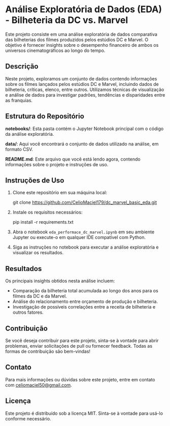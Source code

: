 # Análise Exploratória de Dados (EDA) - Bilheteria da DC vs. Marvel

Este projeto consiste em uma análise exploratória de dados comparativa das bilheterias dos filmes produzidos pelos estúdios DC e Marvel. O objetivo é fornecer insights sobre o desempenho financeiro de ambos os universos cinematográficos ao longo do tempo.

## Descrição
Neste projeto, exploramos um conjunto de dados contendo informações sobre os filmes lançados pelos estúdios DC e Marvel, incluindo dados de bilheteria, críticas, elenco, entre outros. Utilizamos técnicas de visualização e análise de dados para investigar padrões, tendências e disparidades entre as franquias.

## Estrutura do Repositório
**notebooks/**: Esta pasta contém o Jupyter Notebook principal com o código da análise exploratória.

**data/**: Aqui você encontrará o conjunto de dados utilizado na análise, em formato CSV.

**README.md**: Este arquivo que você está lendo agora, contendo informações sobre o projeto e instruções de uso.

## Instruções de Uso
1. Clone este repositório em sua máquina local:

   git clone https://github.com/CelioMaciel179/dc_marvel_basic_eda.git

3. Instale os requisitos necessários:

   pip install -r requirements.txt

5. Abra o notebook `eda_performace_dc_marvel.ipynb` em seu ambiente Jupyter ou execute-o em qualquer IDE compatível com Python.

6. Siga as instruções no notebook para executar a análise exploratória e visualizar os resultados.


## Resultados
Os principais insights obtidos nesta análise incluem:

- Comparação da bilheteria total acumulada ao longo dos anos para os filmes da DC e da Marvel.
- Análise do relacionamento entre orçamento de produção e bilheteria.
- Investigação de possíveis correlações entre a receita de bilheteria e outros fatores.

## Contribuição
Se você deseja contribuir para este projeto, sinta-se à vontade para abrir problemas, enviar solicitações de pull ou fornecer feedback. Todas as formas de contribuição são bem-vindas!

## Contato
Para mais informações ou dúvidas sobre este projeto, entre em contato com celiomaciel50@gmail.com.

## Licença
Este projeto é distribuído sob a licença MIT. Sinta-se à vontade para usá-lo conforme necessário.


